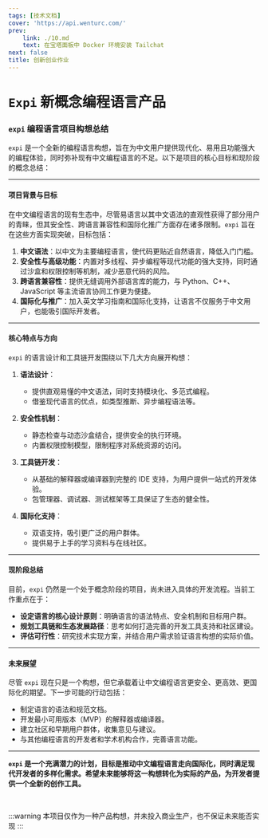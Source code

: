 ```yaml
---
tags: [技术文档]
cover: 'https://api.wenturc.com/'
prev:
    link: ./10.md
    text: 在宝塔面板中 Docker 环境安装 Tailchat
next: false
title: 创新创业作业
---
```


# `Expi` 新概念编程语言产品


<!-- 导入后，即可在 markdown 中使用 -->
<Swiper :items="[
    'https://raw.githubusercontent.com/Unerge/vuepress-starter/7fc0401a9b9533b34ee52c7177f0acb1eadc31c9/docs/tech/assets/11-1.svg', 
    'https://raw.githubusercontent.com/Unerge/vuepress-starter/7fc0401a9b9533b34ee52c7177f0acb1eadc31c9/docs/tech/assets/11-2.svg', 
    'https://raw.githubusercontent.com/Unerge/vuepress-starter/7fc0401a9b9533b34ee52c7177f0acb1eadc31c9/docs/tech/assets/11-3.svg',
    'https://raw.githubusercontent.com/Unerge/vuepress-starter/7fc0401a9b9533b34ee52c7177f0acb1eadc31c9/docs/tech/assets/11-4.svg',
    'https://raw.githubusercontent.com/Unerge/vuepress-starter/7fc0401a9b9533b34ee52c7177f0acb1eadc31c9/docs/tech/assets/11-5.svg',
    'https://raw.githubusercontent.com/Unerge/vuepress-starter/7fc0401a9b9533b34ee52c7177f0acb1eadc31c9/docs/tech/assets/11-6.svg',
    'https://raw.githubusercontent.com/Unerge/vuepress-starter/7fc0401a9b9533b34ee52c7177f0acb1eadc31c9/docs/tech/assets/11-7.svg',
    'https://raw.githubusercontent.com/Unerge/vuepress-starter/7fc0401a9b9533b34ee52c7177f0acb1eadc31c9/docs/tech/assets/11-8.svg',
    'https://raw.githubusercontent.com/Unerge/vuepress-starter/7fc0401a9b9533b34ee52c7177f0acb1eadc31c9/docs/tech/assets/11-9.svg',
    'https://raw.githubusercontent.com/Unerge/vuepress-starter/7fc0401a9b9533b34ee52c7177f0acb1eadc31c9/docs/tech/assets/11-10.svg',
    'https://raw.githubusercontent.com/Unerge/vuepress-starter/7fc0401a9b9533b34ee52c7177f0acb1eadc31c9/docs/tech/assets/11-11.svg',
    'https://raw.githubusercontent.com/Unerge/vuepress-starter/7fc0401a9b9533b34ee52c7177f0acb1eadc31c9/docs/tech/assets/11-12.svg',
    'https://raw.githubusercontent.com/Unerge/vuepress-starter/7fc0401a9b9533b34ee52c7177f0acb1eadc31c9/docs/tech/assets/11-13.svg',
    'https://raw.githubusercontent.com/Unerge/vuepress-starter/7fc0401a9b9533b34ee52c7177f0acb1eadc31c9/docs/tech/assets/11-14.svg',
    'https://raw.githubusercontent.com/Unerge/vuepress-starter/7fc0401a9b9533b34ee52c7177f0acb1eadc31c9/docs/tech/assets/11-15.svg',
    'https://raw.githubusercontent.com/Unerge/vuepress-starter/7fc0401a9b9533b34ee52c7177f0acb1eadc31c9/docs/tech/assets/11-16.svg',
    'https://raw.githubusercontent.com/Unerge/vuepress-starter/7fc0401a9b9533b34ee52c7177f0acb1eadc31c9/docs/tech/assets/11-17.svg',
    'https://raw.githubusercontent.com/Unerge/vuepress-starter/7fc0401a9b9533b34ee52c7177f0acb1eadc31c9/docs/tech/assets/11-18.svg',
    'https://raw.githubusercontent.com/Unerge/vuepress-starter/7fc0401a9b9533b34ee52c7177f0acb1eadc31c9/docs/tech/assets/11-19.svg',
    'https://raw.githubusercontent.com/Unerge/vuepress-starter/7fc0401a9b9533b34ee52c7177f0acb1eadc31c9/docs/tech/assets/11-20.svg',
    'https://raw.githubusercontent.com/Unerge/vuepress-starter/7fc0401a9b9533b34ee52c7177f0acb1eadc31c9/docs/tech/assets/11-21.svg',
    'https://raw.githubusercontent.com/Unerge/vuepress-starter/7fc0401a9b9533b34ee52c7177f0acb1eadc31c9/docs/tech/assets/11-22.svg',
    'https://raw.githubusercontent.com/Unerge/vuepress-starter/7fc0401a9b9533b34ee52c7177f0acb1eadc31c9/docs/tech/assets/11-23.svg',
    'https://raw.githubusercontent.com/Unerge/vuepress-starter/7fc0401a9b9533b34ee52c7177f0acb1eadc31c9/docs/tech/assets/11-24.svg'
]" />

### **`expi` 编程语言项目构想总结**

`expi` 是一个全新的编程语言构想，旨在为中文用户提供现代化、易用且功能强大的编程体验，同时弥补现有中文编程语言的不足。以下是项目的核心目标和现阶段的概念总结：

---

#### **项目背景与目标**
在中文编程语言的现有生态中，尽管易语言以其中文语法的直观性获得了部分用户的青睐，但其安全性、跨语言兼容性和国际化推广方面存在诸多限制。`expi` 旨在在这些方面实现突破，目标包括：

1. **中文语法**：以中文为主要编程语言，使代码更贴近自然语言，降低入门门槛。
2. **安全性与高级功能**：内置对多线程、异步编程等现代功能的强大支持，同时通过沙盒和权限控制等机制，减少恶意代码的风险。
3. **跨语言兼容性**：提供无缝调用外部语言库的能力，与 Python、C++、JavaScript 等主流语言协同工作更为便捷。
4. **国际化与推广**：加入英文学习指南和国际化支持，让语言不仅服务于中文用户，也能吸引国际开发者。

---

#### **核心特点与方向**
`expi` 的语言设计和工具链开发围绕以下几大方向展开构想：

1. **语法设计**：
   - 提供直观易懂的中文语法，同时支持模块化、多范式编程。
   - 借鉴现代语言的优点，如类型推断、异步编程语法等。

2. **安全性机制**：
   - 静态检查与动态沙盒结合，提供安全的执行环境。
   - 内置权限控制模型，限制程序对系统资源的访问。

3. **工具链开发**：
   - 从基础的解释器或编译器到完整的 IDE 支持，为用户提供一站式的开发体验。
   - 包管理器、调试器、测试框架等工具保证了生态的健全性。

4. **国际化支持**：
   - 双语支持，吸引更广泛的用户群体。
   - 提供易于上手的学习资料与在线社区。

---

#### **现阶段总结**
目前，`expi` 仍然是一个处于概念阶段的项目，尚未进入具体的开发流程。当前工作重点在于：
- **设定语言的核心设计原则**：明确语言的语法特点、安全机制和目标用户群。
- **规划工具链和生态发展路径**：思考如何打造完善的开发工具支持和社区建设。
- **评估可行性**：研究技术实现方案，并结合用户需求验证语言构想的实际价值。

---

#### **未来展望**
尽管 `expi` 现在只是一个构想，但它承载着让中文编程语言更安全、更高效、更国际化的期望。下一步可能的行动包括：
- 制定语言的语法和规范文档。
- 开发最小可用版本（MVP）的解释器或编译器。
- 建立社区和早期用户群体，收集意见与建议。
- 与其他编程语言的开发者和学术机构合作，完善语言功能。

---

**`expi` 是一个充满潜力的计划，目标是推动中文编程语言走向国际化，同时满足现代开发者的多样化需求。希望未来能够将这一构想转化为实际的产品，为开发者提供一个全新的创作工具。**

<br>

:::warning
本项目仅作为一种产品构想，并未投入商业生产，也不保证未来能否实现
:::
